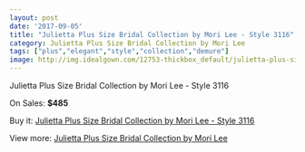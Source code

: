 ```yaml
---
layout: post
date: '2017-09-05'
title: "Julietta Plus Size Bridal Collection by Mori Lee - Style 3116"
category: Julietta Plus Size Bridal Collection by Mori Lee
tags: ["plus","elegant","style","collection","demure"]
image: http://img.idealgown.com/12753-thickbox_default/julietta-plus-size-bridal-collection-by-mori-lee-style-3116.jpg
---
```

Julietta Plus Size Bridal Collection by Mori Lee - Style 3116

On Sales: **$485**
<a href="https://www.idealgown.com/en/julietta-plus-size-bridal-collection-by-mori-lee/5144-julietta-plus-size-bridal-collection-by-mori-lee-style-3116.html"><amp-img layout="responsive" width="600" height="600" src="//img.idealgown.com/12753-thickbox_default/julietta-plus-size-bridal-collection-by-mori-lee-style-3116.jpg" alt="Julietta Plus Size Bridal Collection by Mori Lee - Style 3116 0" /></a>
<a href="https://www.idealgown.com/en/julietta-plus-size-bridal-collection-by-mori-lee/5144-julietta-plus-size-bridal-collection-by-mori-lee-style-3116.html"><amp-img layout="responsive" width="600" height="600" src="//img.idealgown.com/12755-thickbox_default/julietta-plus-size-bridal-collection-by-mori-lee-style-3116.jpg" alt="Julietta Plus Size Bridal Collection by Mori Lee - Style 3116 1" /></a>
<a href="https://www.idealgown.com/en/julietta-plus-size-bridal-collection-by-mori-lee/5144-julietta-plus-size-bridal-collection-by-mori-lee-style-3116.html"><amp-img layout="responsive" width="600" height="600" src="//img.idealgown.com/12754-thickbox_default/julietta-plus-size-bridal-collection-by-mori-lee-style-3116.jpg" alt="Julietta Plus Size Bridal Collection by Mori Lee - Style 3116 2" /></a>

Buy it: [Julietta Plus Size Bridal Collection by Mori Lee - Style 3116](https://www.idealgown.com/en/julietta-plus-size-bridal-collection-by-mori-lee/5144-julietta-plus-size-bridal-collection-by-mori-lee-style-3116.html "Julietta Plus Size Bridal Collection by Mori Lee - Style 3116")

View more: [Julietta Plus Size Bridal Collection by Mori Lee](https://www.idealgown.com/en/67-julietta-plus-size-bridal-collection-by-mori-lee "Julietta Plus Size Bridal Collection by Mori Lee")
